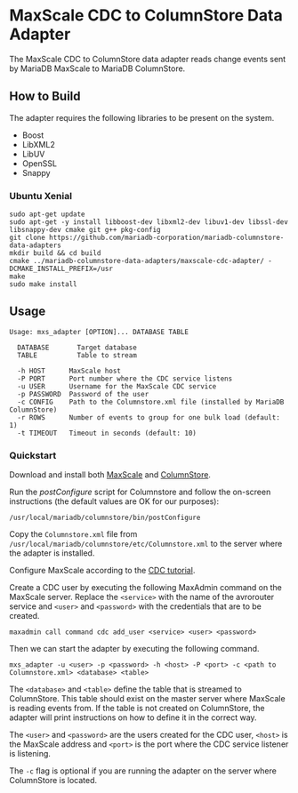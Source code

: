 # MaxScale CDC to ColumnStore Data Adapter

The MaxScale CDC to ColumnStore data adapter reads change events sent by
MariaDB MaxScale to MariaDB ColumnStore.

## How to Build

The adapter requires the following libraries to be present on the system.

* Boost
* LibXML2
* LibUV
* OpenSSL
* Snappy

### Ubuntu Xenial

```
sudo apt-get update
sudo apt-get -y install libboost-dev libxml2-dev libuv1-dev libssl-dev libsnappy-dev cmake git g++ pkg-config
git clone https://github.com/mariadb-corporation/mariadb-columnstore-data-adapters
mkdir build && cd build
cmake ../mariadb-columnstore-data-adapters/maxscale-cdc-adapter/ -DCMAKE_INSTALL_PREFIX=/usr
make
sudo make install
```

## Usage

```
Usage: mxs_adapter [OPTION]... DATABASE TABLE

  DATABASE       Target database
  TABLE          Table to stream

  -h HOST      MaxScale host
  -P PORT      Port number where the CDC service listens
  -u USER      Username for the MaxScale CDC service
  -p PASSWORD  Password of the user
  -c CONFIG    Path to the Columnstore.xml file (installed by MariaDB ColumnStore)
  -r ROWS      Number of events to group for one bulk load (default: 1)
  -t TIMEOUT   Timeout in seconds (default: 10)
```

### Quickstart

Download and install both
[MaxScale](https://mariadb.com/downloads/mariadb-tx/maxscale)
and [ColumnStore](https://mariadb.com/downloads/mariadb-ax).

Run the _postConfigure_ script for Columnstore and follow the on-screen
instructions (the default values are OK for our purposes):

```
/usr/local/mariadb/columnstore/bin/postConfigure
```

Copy the `Columnstore.xml` file from
`/usr/local/mariadb/columnstore/etc/Columnstore.xml` to the server where the
adapter is installed.

Configure MaxScale according to the
[CDC tutorial](https://mariadb.com/kb/en/mariadb-enterprise/mariadb-maxscale-22-avrorouter-tutorial/).

Create a CDC user by executing the following MaxAdmin command on the MaxScale
server. Replace the `<service>` with the name of the avrorouter service and
`<user>` and `<password>` with the credentials that are to be created.

```
maxadmin call command cdc add_user <service> <user> <password>
```

Then we can start the adapter by executing the following command.

```
mxs_adapter -u <user> -p <password> -h <host> -P <port> -c <path to Columnstore.xml> <database> <table>
```

The `<database>` and `<table>` define the table that is streamed to
ColumnStore. This table should exist on the master server where MaxScale is
reading events from. If the table is not created on ColumnStore, the adapter
will print instructions on how to define it in the correct way.

The `<user>` and `<password>` are the users created for the CDC user, `<host>`
is the MaxScale address and `<port>` is the port where the CDC service listener
is listening.

The `-c` flag is optional if you are running the adapter on the server where
ColumnStore is located.
